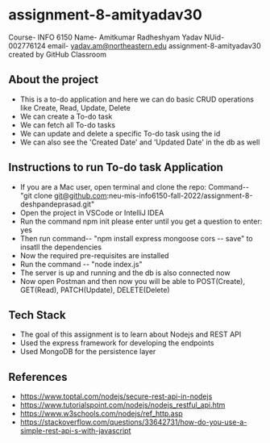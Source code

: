 # assignment-8-amityadav30
Course- INFO 6150
Name- Amitkumar Radheshyam Yadav
NUid- 002776124
email- yadav.am@northeastern.edu
assignment-8-amityadav30 created by GitHub Classroom

## About the project
+ This is a to-do application and here we can do basic CRUD operations like Create, Read, Update, Delete
+ We can create a To-do task
+ We can fetch all To-do tasks
+ We can update and delete a specific To-do task using the id
+ We can also see the 'Created Date' and 'Updated Date' in the db as well

## Instructions to run To-do task Application
+ If you are a Mac user, open terminal and clone the repo: Command-- "git clone git@github.com:neu-mis-info6150-fall-2022/assignment-8-deshpandeprasad.git"
+ Open the project in VSCode or IntelliJ IDEA
+ Run the command npm init please enter until you get a question to enter: yes
+ Then run command-- "npm install express mongoose cors -- save" to insatll the dependencies
+ Now the required pre-requisites are installed
+ Run the command -- "node index.js"
+ The server is up and running and the db is also connected now
+ Now open Postman and then now you will be able to POST(Create), GET(Read), PATCH(Update), DELETE(Delete)

## Tech Stack
+ The goal of this assignment is to learn about Nodejs and REST API
+ Used the express framework for developing the endpoints
+ Used MongoDB for the persistence layer

## References
+ https://www.toptal.com/nodejs/secure-rest-api-in-nodejs
+ https://www.tutorialspoint.com/nodejs/nodejs_restful_api.htm
+ https://www.w3schools.com/nodejs/ref_http.asp
+ https://stackoverflow.com/questions/33642731/how-do-you-use-a-simple-rest-api-s-with-javascript
